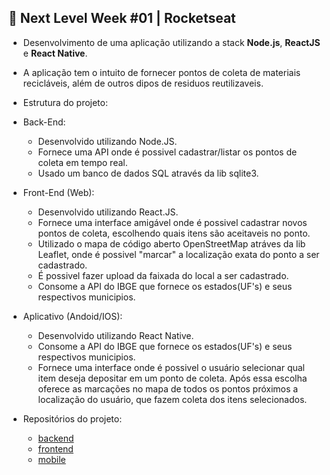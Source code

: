 ## :rocket: Next Level Week #01 | Rocketseat

- Desenvolvimento de uma aplicação utilizando a stack **Node.js**, **ReactJS** e **React Native**.
- A aplicação tem o intuito de fornecer pontos de coleta de materiais recicláveis, além de outros dipos de residuos reutilizaveis.

- Estrutura do projeto:

 - Back-End:
    - Desenvolvido utilizando Node.JS.
    - Fornece uma API onde é possivel cadastrar/listar os pontos de coleta em tempo real.
    - Usado um banco de dados SQL através da lib sqlite3.

  - Front-End (Web):
    - Desenvolvido utilizando React.JS.
    - Fornece uma interface amigável onde é possivel cadastrar novos pontos de coleta, escolhendo quais itens são aceitaveis no ponto.
    - Utilizado o mapa de código aberto OpenStreetMap atráves da lib Leaflet, onde é possivel "marcar" a localização exata do ponto a ser cadastrado.
    - É possivel fazer upload da faixada do local a ser cadastrado.
    - Consome a API do IBGE que fornece os estados(UF's) e seus respectivos municipios.

  - Aplicativo (Andoid/IOS):
    - Desenvolvido utilizando React Native.
    - Consome a API do IBGE que fornece os estados(UF's) e seus respectivos municipios.
    - Fornece uma interface onde é possivel o usuário selecionar qual item deseja depositar em um ponto de coleta. Após essa escolha oferece as marcações no mapa de todos os pontos próximos a localização do usuário, que fazem coleta dos itens selecionados.
    
- Repositórios do projeto:

  - [backend](https://github.com/Igorhleite/nextlevelweek01/tree/master/backend)
  - [frontend](https://github.com/Igorhleite/nextlevelweek01/tree/master/frontend)
  - [mobile](https://github.com/Igorhleite/nextlevelweek01/tree/master/mobile)
  
